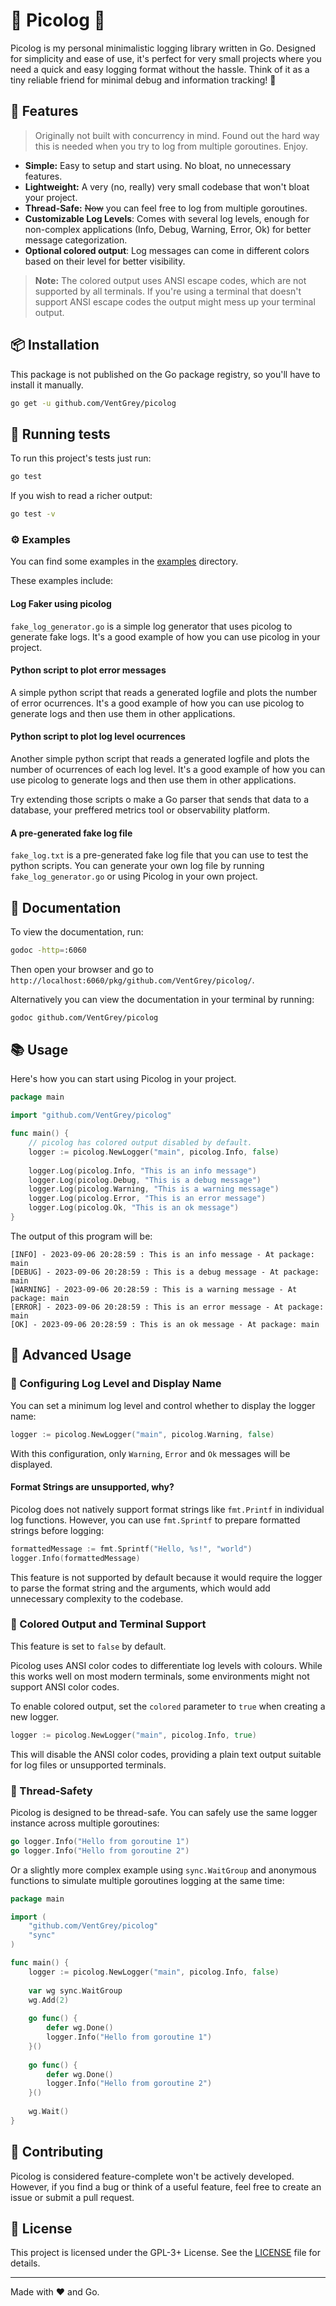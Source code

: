 # 🌲 Picolog 🌲

Picolog is my personal minimalistic logging library written in Go. Designed for simplicity and ease of use, it's perfect for very small projects where you need a quick and easy logging format without the hassle. Think of it as a tiny reliable friend for minimal debug and information tracking! 🐞

## 🌟 Features

> Originally not built with concurrency in mind. Found out the hard way this is needed when you try to log from multiple goroutines. Enjoy.

- **Simple:** Easy to setup and start using. No bloat, no unnecessary features.
- **Lightweight:** A very (no, really) very small codebase that won't bloat your project.
- **Thread-Safe:** ~~Now~~ you can feel free to log from multiple goroutines.
- **Customizable Log Levels**: Comes with several log levels, enough for non-complex applications (Info, Debug, Warning, Error, Ok) for better message categorization.
- **Optional colored output**: Log messages can come in different colors based on their level for better visibility.

> **Note:** The colored output uses ANSI escape codes, which are not supported by all terminals. If you're using a terminal that doesn't support ANSI escape codes the output might mess up your terminal output.

## 📦 Installation

This package is not published on the Go package registry, so you'll have to install it manually.

```bash
go get -u github.com/VentGrey/picolog
```

## 🧪 Running tests

To run this project's tests just run:

```bash
go test
```

If you wish to read a richer output:

```bash
go test -v
```

### ⚙ Examples

You can find some examples in the [examples](examples) directory.

These examples include:

#### Log Faker using picolog

`fake_log_generator.go` is a simple log generator that uses picolog to generate fake logs. It's a good example of how you can use picolog in your project.

#### Python script to plot error messages

A simple python script that reads a generated logfile and plots the number of error ocurrences. It's a good example of how you can use picolog to generate logs and then use them in other applications.

#### Python script to plot log level ocurrences

Another simple python script that reads a generated logfile and plots the number of ocurrences of each log level. It's a good example of how you can use picolog to generate logs and then use them in other applications.

Try extending those scripts o make a Go parser that sends that data to a database, your preffered metrics tool or observability platform.

#### A pre-generated fake log file

`fake_log.txt` is a pre-generated fake log file that you can use to test the python scripts.
You can generate your own log file by running `fake_log_generator.go` or using Picolog in your own project.

## 📝 Documentation

To view the documentation, run:

```bash
godoc -http=:6060
```

Then open your browser and go to `http://localhost:6060/pkg/github.com/VentGrey/picolog/`.

Alternatively you can view the documentation in your terminal by running:

```bash
godoc github.com/VentGrey/picolog
```

## 📚 Usage

Here's how you can start using Picolog in your project.

```go
package main

import "github.com/VentGrey/picolog"

func main() {
    // picolog has colored output disabled by default.
    logger := picolog.NewLogger("main", picolog.Info, false)
    
    logger.Log(picolog.Info, "This is an info message")
    logger.Log(picolog.Debug, "This is a debug message")
    logger.Log(picolog.Warning, "This is a warning message")
    logger.Log(picolog.Error, "This is an error message")
    logger.Log(picolog.Ok, "This is an ok message")
}
```

The output of this program will be:

```
[INFO] - 2023-09-06 20:28:59 : This is an info message - At package: main
[DEBUG] - 2023-09-06 20:28:59 : This is a debug message - At package: main
[WARNING] - 2023-09-06 20:28:59 : This is a warning message - At package: main
[ERROR] - 2023-09-06 20:28:59 : This is an error message - At package: main
[OK] - 2023-09-06 20:28:59 : This is an ok message - At package: main
```

## 🚀 Advanced Usage
### 📝 Configuring Log Level and Display Name

You can set a minimum log level and control whether to display the logger name:

```go
logger := picolog.NewLogger("main", picolog.Warning, false)
```

With this configuration, only `Warning`, `Error` and `Ok` messages will be displayed.

#### Format Strings are unsupported, why?

Picolog does not natively support format strings like `fmt.Printf` in individual log functions. However, you can use `fmt.Sprintf` to prepare formatted strings before logging:

```go
formattedMessage := fmt.Sprintf("Hello, %s!", "world")
logger.Info(formattedMessage)
```

This feature is not supported by default because it would require the logger to parse the format string and the arguments, which would add unnecessary complexity to the codebase.

### 🎨 Colored Output and Terminal Support

This feature is set to `false` by default.

Picolog uses ANSI color codes to differentiate log levels with colours. While this works well on most modern terminals, some environments might not support ANSI color codes.

To enable colored output, set the `colored` parameter to `true` when creating a new logger.

```go
logger := picolog.NewLogger("main", picolog.Info, true)
```

This will disable the ANSI color codes, providing a plain text output suitable for log files or unsupported terminals.

### 🧵 Thread-Safety

Picolog is designed to be thread-safe. You can safely use the same logger instance across multiple goroutines:

``` go
go logger.Info("Hello from goroutine 1")
go logger.Info("Hello from goroutine 2")
```

Or a slightly more complex example using `sync.WaitGroup` and anonymous functions to simulate multiple goroutines logging at the same time:

```go
package main

import (
    "github.com/VentGrey/picolog"
    "sync"
)

func main() {
    logger := picolog.NewLogger("main", picolog.Info, false)
    
    var wg sync.WaitGroup
    wg.Add(2)
    
    go func() {
        defer wg.Done()
        logger.Info("Hello from goroutine 1")
    }()
    
    go func() {
        defer wg.Done()
        logger.Info("Hello from goroutine 2")
    }()
    
    wg.Wait()
}
```

## 🤝 Contributing

Picolog is considered feature-complete won't be actively developed. However, if you find a bug or think of a useful feature, feel free to create an issue or submit a pull request.

## 📝 License

This project is licensed under the GPL-3+ License. See the [LICENSE](LICENSE) file for details.

---

Made with ❤️ and Go.
